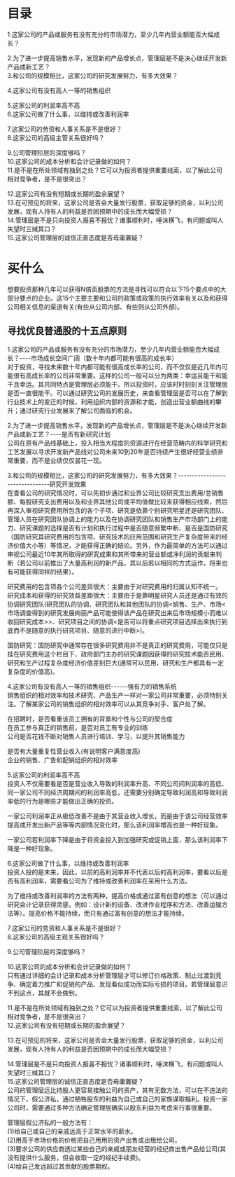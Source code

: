 # 目录
1.这家公司的产品或服务有没有充分的市场潜力，至少几年内营业额能否大幅成长？  

2.为了进一步提高销售水平，发现新的产品增长点，管理层是不是决心继续开发新产品或新工艺？     
3.和公司的规模相比，这家公司的研究发展努力，有多大效果？ 

4.这家公司有没有高人一等的销售组织  

5.这家公司的利润率高不高     
6.这家公司做了什么事，以维持或改善利润率 

7.这家公司的劳资和人事关系是不是很好？     
8.这家公司的高级主管关系很好吗？   

9.公司管理阶层的深度够吗？     
10.这家公司的成本分析和会计记录做的如何？      
11.是不是在所处领域有独到之处？它可以为投资者提供重要线索，以了解此公司相对竞争者，是不是很突出？

12.这家公司有没有短期或长期的盈余展望？          
13.在可预见的将来，这家公司是否会大量发行股票，获取足够的资金，以利公司发展，现有人持有人的利益是否因预期中的成长而大幅受损？        
14.管理层是不是只向投资人报喜不报忧？诸事顺利时，唾沫横飞，有问题或叫人失望时三缄其口？             
15.这家公司管理层的诚信正直态度是否毋庸置疑？         

# 买什么
想要投资那种几年可以获得N倍否股票的方法是寻找可以符合以下15个要点中的大部分要点的企业。这15个主要主要和公司的政策或政策的执行效率有关以及和获得公司相关信息的渠道有关(有些从公司内部、有些则从公司外部)。

## 寻找优良普通股的十五点原则  
1.这家公司的产品或服务有没有充分的市场潜力，至少几年内营业额能否大幅成长？----市场成长空间广阔（数十年内都可能有很高的成长率）   
  对于投资，寻找未来数十年内都可能有很高成长率的公司，而不仅仅是近几年内可能很有高成长率的公司非常重要。这样的公司一般可以分为两类：幸运且能干和能干且幸运。其共同特点是管理层必须能干。所以投资时，应该时时刻刻关注管理层是否一直很能干。可以通过研究公司的发展历史，来查看管理层是否可以在了解到行业技术上的变迁的时候，利用组织内部的资源和才能，创造出营业额曲线的攀升；通过研究行业发展来了解公司面临的机会。   
  
2.为了进一步提高销售水平，发现新的产品增长点，管理层是不是决心继续开发新产品或新工艺？----是否有新研究计划        
  公司在原有产品线基础上，投入相当大程度的资源进行在经营范畴内的科学研究和工艺发展以寻求开发新产品线对公司未来10到20年是否持续产生很好经营业绩非常重要，而不是业绩仅仅昙花一现。
  
3.和公司的规模相比，这家公司的研究发展努力，有多大效果？--------------------------------研究开发效果       
在查看公司的研究情况时，可以先初步通过和业界公司比较研究支出费用/总销售额、每股研究支出费用以及和业界其他公司或平均值做比较来获得相应线索，然后再深入审视研究费用所包含的各个子项、研究是依靠个别研究明星还是研究团队、管理人员在研究团队协调上的能力以及在协调研究团队和销售生产市场部门上的能力、研究课题的选择是否有计划和执行过程中是否随意频繁中断、是否是国防研究（国防研究其研究费用的包含项、研究技术的应用范围和研究生产复杂度带来的经济价值大小等）等情况，才能获得正确的结论。另外，作为最简单的方法可以通过审视公司最近10年其所取得的研究成果和其所带来的营业额或净利润的贡献来判断（若公司以前推出了大量高利润的新产品，其以后若以相同的方式运作，将来也有可能获得同样的结果）。    

研究费用的包含项各个公司差异很大：主要由于对研究费用的归属认知不统一。       
研究成本和获得的研究效益差距很大：主要由于是靠明星研究人员还是通过有效的协调研究团队(研究团队的协调、研究团队和其他团队的协调<销售、生产、市场<市场调查得到的研究发展绚丽产品可能使得该产品在研究出来后市场规模小而难以收回研究成本>>、研究项目之间的协调<是否可以将重点研究项目选择出来执行到底而不是随意的执行研究项目、随意的进行中断>)。      

国防研究：国防研究中通常存在很多研究费用并不是真正的研究费用，可能仅只是挂在研究费用这个栏目下、政府部门主办的研究课题因获得的研究技术能否民用、研究和生产过程复杂度经济价值差别巨大(通常可以民用、研究和生产都具有一定复杂度的价值高)。      

4.这家公司有没有高人一等的销售组织------强有力的销售系统         
  销售组织的相对效率和技术研究、产品生产一样对一家公司非常重要，必须特别关注。了解某家公司的销售组织的相对效率可以从其竞争对手、客户处了解。

  在招聘时，是否看重该员工拥有的背景和个性与公司的契合度   
  在员工参与真正的销售前，是否对员工有专业的训练  
  公司是否花钱不断对销售人员进行培训、学习，以提升其销售能力  

是否有大量重复性营业收入(有说明客户满意度高)   
企业的销售、广告和配销组织的相对效率   

5.这家公司的利润率高不高     
投资人不仅需要看是否是营业收入导致的利润率升高、不同公司间利润率的高低、同一家公司不同经济周期间的利润率高低，还需要分别确定导致利润高和导致利润率低的行为是哪些才能做出正确的投资。   

一家公司利润率正从极低改善不是由于其营业收入增长，而是由于该公司经营效率提高或开发出新产品等等内部情况变化时，那么该利润率增高也是一种好现象。   

一家公司若利润率下降是由于将资金投入到加强研究或促销上面，那么该利润率下降是一种好现象。   

6.这家公司做了什么事，以维持或改善利润率       
投资人投的是未来，因此，以前的高利润率并不代表以后的高利润率，要看以后是否有高利润率，需要看公司为了维持或改善利润率在采用什么方法。  

为了维持或改善利润率的方法有两种，提高价格或通过富有创意的想法（可以通过研究会计记录获得灵感，例如：设计新的设备、改进作业程序和方法、改善运输方法等）。提高价格不能持续，而只有通过富有创意的想法才能持续。    


7.这家公司的劳资和人事关系是不是很好？     
8.这家公司的高级主观关系很好吗？     
 
9.公司管理阶层的深度够吗？     

10.这家公司的成本分析和会计记录做的如何？          
只有通过详细的会计记录和成本分析管理层才可以修订价格政策、制止过渡到竞争、确定着力推广和促销的产品、发现看似成功而实际亏损的项目。若管理层意识不到这点，其就不会做到。   

11.是不是在所处领域有独到之处？它可以为投资者提供重要线索，以了解此公司相对竞争者，是不是很突出？      
12.这家公司有没有短期或长期的盈余展望？          

13.在可预见的将来，这家公司是否会大量发行股票，获取足够的资金，以利公司发展，现有人持有人的利益是否因预期中的成长而大幅受损？        


14.管理层是不是只向投资人报喜不报忧？诸事顺利时，唾沫横飞，有问题或叫人失望时三缄其口？             
15.这家公司管理层的诚信正直态度是否毋庸置疑？         
公司的管理层远比持股人更容易接触公司的资产，其有无数方法，可以在不违法的情况下，假公济私，通过牺牲股东的利益为自己或自己的家族谋取福利。投资一家公司时，需要通过多种方法确定管理层确实以股东利益为考虑来行事很重要。   

管理层假公济私的一般方法有：   
(1)给自己或自己的亲戚远高于正常水平的薪水。   
(2)用高于市场价格的价格把自己用用的资产出售或出租给公司。   
(3)要求公司的供应商透过某些自己的亲戚或朋友经营的经纪商出售产品给公司(其没有提供什么服务，但会收取一定的经纪手续费)。   
(4)给自己发远超过其贡献的股票期权。